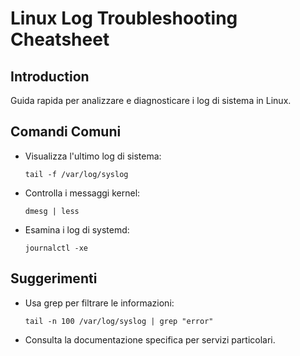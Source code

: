 # Linux Log Troubleshooting Cheatsheet

## Introduction
Guida rapida per analizzare e diagnosticare i log di sistema in Linux.

## Comandi Comuni
- Visualizza l'ultimo log di sistema:
  ```
  tail -f /var/log/syslog
  ```
- Controlla i messaggi kernel:
  ```
  dmesg | less
  ```
- Esamina i log di systemd:
  ```
  journalctl -xe
  ```
  
## Suggerimenti
- Usa grep per filtrare le informazioni:
  ```
  tail -n 100 /var/log/syslog | grep "error"
  ```
- Consulta la documentazione specifica per servizi particolari.
